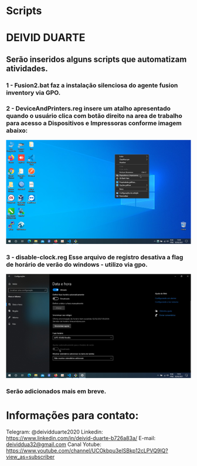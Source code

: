 # Scripts

# DEIVID DUARTE

## Serão inseridos alguns scripts que automatizam atividades.

### 1 - Fusion2.bat faz a instalação silenciosa do agente fusion inventory via GPO.

### 2 - DeviceAndPrinters.reg insere um atalho apresentado quando o usuário clica com botão direito na area de trabalho para acesso a Dispositivos e Impressoras conforme imagem abaixo:

![DeviceAndPrinters](https://github.com/deividduarte20/scripts/blob/main/DeviceAndPrinters.JPG)

### 3 - disable-clock.reg Esse arquivo de registro desativa a flag de horário de verão do windows - utilizo via gpo.

![IMG_Desativa_Horario_verao](https://github.com/deividduarte20/scripts/blob/main/Desativa_horario_verao.JPG)

### Serão adicionados mais em breve.





# Informações para contato:

Telegram: @deividduarte2020
Linkedin: https://www.linkedin.com/in/deivid-duarte-b726a83a/
E-mail: deividdua32@gmail.com
Canal Yotube: https://www.youtube.com/channel/UCOkbpu3eISBkp12cLPVQ9lQ?view_as=subscriber
